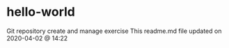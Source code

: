 # hello-world
Git repository create and manage exercise
This readme.md file updated on
2020-04-02 @ 14:22
